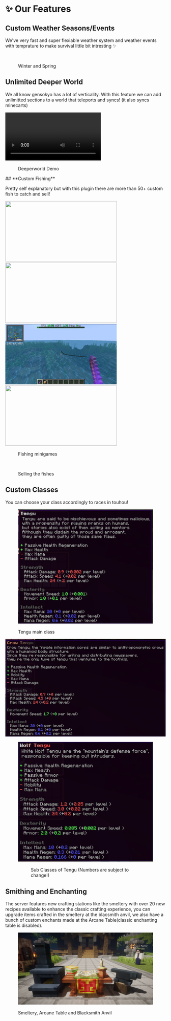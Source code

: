 # ✨ **Our Features**

## **Custom Weather Seasons/Events**

We've very fast and super flexiable weather system and weather events with temprature to make survival little bit intresting :sparkles:

<figure><img src="https://pbs.twimg.com/media/FheVeDcXwAA8Q_U?format=jpg&#x26;name=medium" alt=""><figcaption><p>Winter and Spring</p></figcaption></figure>

## **Unlimited Deeper World**

We all know gensokyo has a lot of verticality. With this feature we can add unlimitted sections to a world that teleports and syncs! (it also syncs minecarts)

![type:video](./overrides/assets/deeperworld.mp4)
<figure><figcaption><p>Deeperworld Demo</p></figcaption></figure>
## **Custom Fishing**

Pretty self explanatory but with this plugin there are more than 50+ custom fish to catch and sell!

<img src="./overrides/assets/fish1.gif" width="350" height="189" />
<img src="./overrides/assets/fish2.gif" width="350" height="189" />
<img src="./overrides/assets/fish3.gif" width="350" height="189" />
<img src="./overrides/assets/lava_fishing.gif" width="350" height="189" />
<figure><figcaption><p>Fishing minigames</p></figcaption></figure>

<figure><img src="./overrides/assets/sellfish.gif" alt=""><figcaption><p>Selling the fishes</p></figcaption></figure>

## **Custom Classes**

You can choose your class accordingly to races in touhou!

<figure><img src="./overrides/assets/tengu.png" alt=""><figcaption><p>Tengu main class</p></figcaption></figure>
<div>
<img src="./overrides/assets/crow_tengu.png">
<figure><img src="./overrides/assets/wolf_tengu.png">
<figure><figcaption><p>Sub Classes of Tengu (Numbers are subject to change!)</p></figcaption></figure>
</div>

## **Smithing and Enchanting**

The server features new crafting stations like the smeltery with over 20 new recipes available to enhance the classic crafting experience, you can upgrade items crafted in the smeltery at the blacsmith anvil, we also have a bunch of custom enchants made at the Arcane Table(classic enchanting table is disabled).

<figure><img src="./overrides/assets/tables.png" alt=""><figcaption><p>Smeltery, Arcane Table and Blacksmith Anvil</p></figcaption></figure>